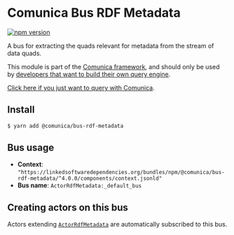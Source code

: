 # Comunica Bus RDF Metadata

[![npm version](https://badge.fury.io/js/%40comunica%2Fbus-rdf-metadata.svg)](https://www.npmjs.com/package/@comunica/bus-rdf-metadata)

A bus for extracting the quads relevant for metadata from the stream of data quads.

This module is part of the [Comunica framework](https://github.com/comunica/comunica),
and should only be used by [developers that want to build their own query engine](https://comunica.dev/docs/modify/).

[Click here if you just want to query with Comunica](https://comunica.dev/docs/query/).

## Install

```bash
$ yarn add @comunica/bus-rdf-metadata
```

## Bus usage

* **Context**: `"https://linkedsoftwaredependencies.org/bundles/npm/@comunica/bus-rdf-metadata/^4.0.0/components/context.jsonld"`
* **Bus name**: `ActorRdfMetadata:_default_bus`

## Creating actors on this bus

Actors extending [`ActorRdfMetadata`](https://comunica.github.io/comunica/classes/_comunica_bus_rdf_metadata.ActorRdfMetadata.html) are automatically subscribed to this bus.
